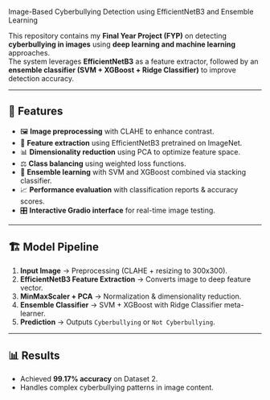Image-Based Cyberbullying Detection using EfficientNetB3 and Ensemble Learning

This repository contains my **Final Year Project (FYP)** on detecting **cyberbullying in images** using **deep learning and machine learning** approaches.  
The system leverages **EfficientNetB3** as a feature extractor, followed by an **ensemble classifier (SVM + XGBoost + Ridge Classifier)** to improve detection accuracy.  

---

## 📌 Features
- 🖼️ **Image preprocessing** with CLAHE to enhance contrast.
- 🔎 **Feature extraction** using EfficientNetB3 pretrained on ImageNet.
- 📊 **Dimensionality reduction** using PCA to optimize feature space.
- ⚖️ **Class balancing** using weighted loss functions.
- 🤖 **Ensemble learning** with SVM and XGBoost combined via stacking classifier.
- 📈 **Performance evaluation** with classification reports & accuracy scores.
- 🎛️ **Interactive Gradio interface** for real-time image testing.

---

## 🏗️ Model Pipeline
1. **Input Image** → Preprocessing (CLAHE + resizing to 300x300).  
2. **EfficientNetB3 Feature Extraction** → Converts image to deep feature vector.  
3. **MinMaxScaler + PCA** → Normalization & dimensionality reduction.  
4. **Ensemble Classifier** → SVM + XGBoost with Ridge Classifier meta-learner.  
5. **Prediction** → Outputs `Cyberbullying` or `Not Cyberbullying`.

---

## 📊 Results
- Achieved **99.17% accuracy** on Dataset 2.  
- Handles complex cyberbullying patterns in image content.


